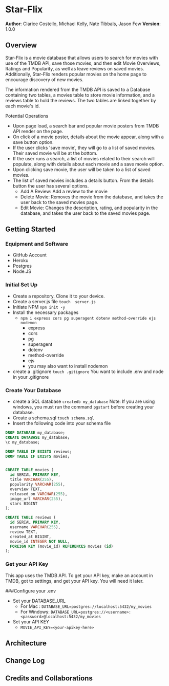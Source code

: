 # Star-Flix

**Author**: Clarice Costello, Michael Kelly, Nate Tibbals, Jason Few
**Version**: 1.0.0

## Overview
Star-Flix is a movie database that allows users to search for movies with use of the TMDB API, save those movies, and then edit Movie Overviews, Ratings and Popularity, as well as leave reviews on saved movies. Additionally, Star-Flix renders popular movies on the home page to encourage discovery of new movies.

The information rendered from the TMDB API is saved to a Database containing two tables, a movies table to store movie information, and a reviews table to hold the reviews. The two tables are linked together by each movie's id. 

Potential Operations
- Upon page load, a search bar and popular movie posters from TMDB API render on the page.
- On click of a movie poster, details about the movie appear, along with a save button option.
- If the user clicks 'save movie', they will go to a list of saved movies. Their saved movie will be at the bottom.
- If the user runs a search, a list of movies related to their search will populate, along with details about each movie and a save movie option.
- Upon clicking save movie, the user will be taken to a list of saved movies.
- The list of saved movies includes a details button. From the details button the user has several options.
  + Add A Review: Add a review to the movie
  + Delete Movie: Removes the movie from the database, and takes the user back to the saved movies page.
  + Edit Movie: Changes the description, rating, and popularity in the database, and takes the user back to the saved movies page.


<!-- Provide a high level overview of what this application is and why you are building it, beyond the fact that it's an assignment for this class. (i.e. What's your problem domain?) -->

## Getting Started
<!-- What are the steps that a user must take in order to build this app on their own machine and get it running? -->
### Equipment and Software
+ GitHub Account
+ Heroku
+ Postgres
+ Node.JS

### Initial Set Up
- Create a repository. Clone it to your device.
- Create a server.js file
``` touch  server.js ```
- Initiate NPM 
``` npm init -y ```
- Install the necessary packages
  + ``` npm i express cors pg superagent dotenv method-override ejs nodemon ```
    + express
    + cors
    + pg
    + superagent
    + dotenv
    + method-override
    + ejs
    + you may also want to install nodemon
- create a .gitignore
``` touch .gitignore ```
You want to include .env and node in your .gitignore

### Create Your Database
- create a SQL database
``` createdb my_database ```
Note: If you are using windows, you must run the command ```pgstart``` before creating your database.
- Create a schema.sql
``` touch schema.sql ```
- Insert the following code into your schema file
```SQL
DROP DATABASE my_database;
CREATE DATABASE my_database;
\c my_database;

DROP TABLE IF EXISTS reviews;
DROP TABLE IF EXISTS movies;


CREATE TABLE movies (
  id SERIAL PRIMARY KEY,
  title VARCHAR(255),
  popularity VARCHAR(255),
  overview TEXT,
  released_on VARCHAR(255),
  image_url VARCHAR(255),
  stars BIGINT
);

CREATE TABLE reviews (
  id SERIAL PRIMARY KEY,
  username VARCHAR(255),
  review TEXT,
  created_at BIGINT,
  movie_id INTEGER NOT NULL,
  FOREIGN KEY (movie_id) REFERENCES movies (id)
);
```
### Get your API Key
This app uses the TMDB API. To get your API key, make an account in TMDB, got to settings, and get your API key. You will need it later.

###Configure your .env
- Set your DATABASE_URL
  - For Mac : ```DATABASE_URL=postgres://localhost:5432/my_movies```
  - For Windows: ```DATABASE_URL=postgres://<username>:<password>@localhost:5432/my_movies```
- Set your API KEY
  - ```MOVIE_API_KEY=<your-apikey-here>```

## Architecture
<!-- Provide a detailed description of the application design. What technologies (languages, libraries, etc) you're using, and any other relevant design information. -->


## Change Log
<!-- Use this area to document the iterative changes made to your application as each feature is successfully implemented. Use time stamps. Here's an examples:

01-01-2001 4:59pm - Application now has a fully-functional express server, with a GET route for the location resource. -->


## Credits and Collaborations
<!-- Give credit (and a link) to other people or resources that helped you build this application. -->
